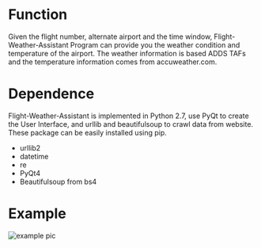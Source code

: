 # Function
Given the flight number, alternate airport and the time window, Flight-Weather-Assistant Program can provide you the weather condition and temperature of the airport. The weather information is based ADDS TAFs and the temperature information comes from accuweather.com.
# Dependence
Flight-Weather-Assistant is implemented in Python 2.7, use PyQt to create the User Interface, and urllib and beautifulsoup to crawl data from website. These package can be easily installed using pip.
- urllib2
- datetime
- re
- PyQt4
- Beautifulsoup from bs4
# Example
![example pic](https://github.com/jiangguix/Flight-Weather-Assistant/Screenshots/example.png)
